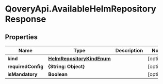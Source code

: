 # QoveryApi.AvailableHelmRepositoryResponse

## Properties

Name | Type | Description | Notes
------------ | ------------- | ------------- | -------------
**kind** | [**HelmRepositoryKindEnum**](HelmRepositoryKindEnum.md) |  | [optional] 
**requiredConfig** | **{String: Object}** |  | [optional] 
**isMandatory** | **Boolean** |  | [optional] 


